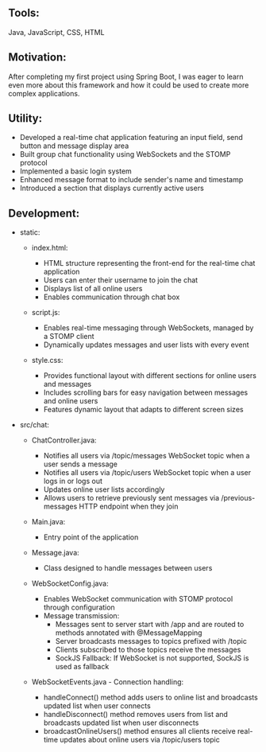 Tools: 
---
Java, JavaScript, CSS, HTML

Motivation: 
---
After completing my first project using Spring Boot, I was eager to learn even more about this framework and how it could be used to create more complex applications.

Utility:
---
- Developed a real-time chat application featuring an input field, send button and message display area
- Built group chat functionality using WebSockets and the STOMP protocol
- Implemented a basic login system
- Enhanced message format to include sender's name and timestamp
- Introduced a section that displays currently active users

Development:
---
- static:
  - index.html:
    - HTML structure representing the front-end for the real-time chat application
    - Users can enter their username to join the chat
    - Displays list of all online users
    - Enables communication through chat box

  - script.js:
    - Enables real-time messaging through WebSockets, managed by a STOMP client
    - Dynamically updates messages and user lists with every event

  - style.css:
    - Provides functional layout with different sections for online users and messages
    - Includes scrolling bars for easy navigation between messages and online users
    - Features dynamic layout that adapts to different screen sizes

- src/chat:
  - ChatController.java:
    - Notifies all users via /topic/messages WebSocket topic when a user sends a message
    - Notifies all users via /topic/users WebSocket topic when a user logs in or logs out
    - Updates online user lists accordingly
    - Allows users to retrieve previously sent messages via /previous-messages HTTP endpoint when they join

  - Main.java:
    - Entry point of the application

  - Message.java:
    - Class designed to handle messages between users

  - WebSocketConfig.java:
    - Enables WebSocket communication with STOMP protocol through configuration
    - Message transmission:
      - Messages sent to server start with /app and are routed to methods annotated with @MessageMapping
      - Server broadcasts messages to topics prefixed with /topic
      - Clients subscribed to those topics receive the messages
      - SockJS Fallback: If WebSocket is not supported, SockJS is used as fallback

  - WebSocketEvents.java - Connection handling:
    - handleConnect() method adds users to online list and broadcasts updated list when user connects
    - handleDisconnect() method removes users from list and broadcasts updated list when user disconnects
    - broadcastOnlineUsers() method ensures all clients receive real-time updates about online users via /topic/users topic
